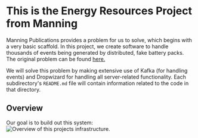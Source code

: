 # This is the Energy Resources Project from Manning

Manning Publications provides a problem for us to solve, which begins with a
very basic scaffold. In this project, we create software to handle thousands
of events being generated by distributed, fake battery packs. The original
problem can be
found [here.](https://www.manning.com/liveproject/managing-a-distributed-electrical-grid-in-real-time-with-kafka?a_aid=jesse&a_bid=78d8f6d2)

We will solve this problem by making extensive use of Kafka (for handling
events)
and Dropwizard for handling all server-related functionality. Each
subdirectory's
`README.md` file will contain information related to the code in that
directory.

## Overview

Our goal is to build out this system:
![Overview of this projects infrastructure.](../../dev/energyresources/resources/ElectricSystemDiagram.jpeg)

